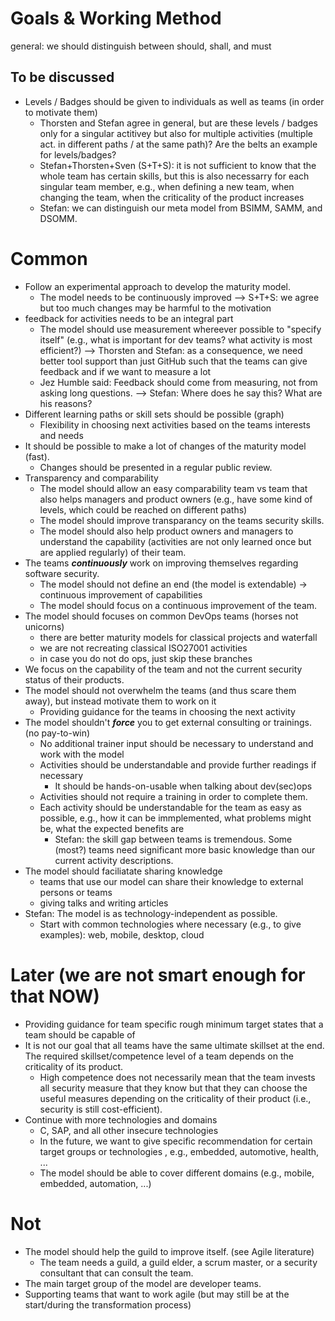 # Goals & Working Method

general: we should distinguish between should, shall, and must

## To be discussed
- Levels / Badges should be given to individuals as well as teams (in order to motivate them)
  - Thorsten and Stefan agree in general, but are these levels / badges only for a singular actitivey but also for multiple activities (multiple act. in different paths / at the same path)? Are the belts an example for levels/badges?
  - Stefan+Thorsten+Sven (S+T+S): it is not sufficient to know that the whole team has certain skills, but this is also necessarry for each singular team member, e.g., when defining a new team, when changing the team, when the criticality of the product increases 
  - Stefan: we can distinguish our meta model from BSIMM, SAMM, and DSOMM.

# Common
- Follow an experimental approach to develop the maturity model.
  - The model needs to be continuously improved --> S+T+S: we agree but too much changes may be harmful to the motivation
- feedback for activities needs to be an integral part
  - The model should use measurement whereever possible to "specify itself" (e.g., what is important for dev teams? what activity is most efficient?) --> Thorsten and Stefan: as a consequence, we need better tool support than just GitHub such that the teams can give feedback and if we want to measure a lot
  - Jez Humble said: Feedback should come from measuring, not from asking long questions. --> Stefan: Where does he say this? What are his reasons?
- Different learning paths or skill sets should be possible (graph)
  - Flexibility in choosing next activities based on the teams interests and needs
- It should be possible to make a lot of changes of the maturity model (fast).
  - Changes should be presented in a regular public review.
- Transparency and comparability
  - The model should allow an easy comparability team vs team that also helps managers and product owners (e.g., have some kind of levels, which could be reached on different paths)
  - The model should improve transparancy on the teams security skills.
  - The model should also help product owners and managers to understand the capability (activities are not only learned once but are applied regularly) of their team.
- The teams ***continuously*** work on improving themselves regarding software security.
  - The model should not define an end (the model is extendable) -> continuous improvement of capabilities
  - The model should focus on a continuous improvement of the team.
- The model should focuses on common DevOps teams (horses not unicorns)
  - there are better maturity models for classical projects and waterfall
  - we are not recreating classical ISO27001 activities
  - in case you do not do ops, just skip these branches
- We focus on the capability of the team and not the current security status of their products.
- The model should not overwhelm the teams (and thus scare them away), but instead motivate them to work on it
  - Providing guidance for the teams in choosing the next activity
- The model shouldn't ***force*** you to get external consulting or trainings. (no pay-to-win)
  - No additional trainer input should be necessary to understand and work with the model
  - Activities should be understandable and provide further readings if necessary
    - It should be hands-on-usable when talking about dev(sec)ops
  - Activities should not require a training in order to complete them.
  - Each activity should be understandable for the team as easy as possible, e.g., how it can be immplemented, what problems might be, what the expected benefits are
    - Stefan: the skill gap between teams is tremendous. Some (most?) teams need significant more basic knowledge than our current activity descriptions.
- The model should faciliatate sharing knowledge
  - teams that use our model can share their knowledge to external persons or teams
  - giving talks and writing articles
- Stefan: The model is as technology-independent as possible.
  - Start with common technologies where necessary (e.g., to give examples): web, mobile, desktop, cloud

# Later (we are not smart enough for that NOW)
- Providing guidance for team specific rough minimum target states that a team should be capable of
- It is not our goal that all teams have the same ultimate skillset at the end. The required skillset/competence level of a team depends on the criticality of its product. 
  - High competence does not necessarily mean that the team invests all security measure that they know but that they can choose the useful measures depending on the criticality of their product (i.e., security is still cost-efficient).
- Continue with more technologies and domains
  - C, SAP, and all other insecure technologies
  - In the future, we want to give specific recommendation for certain target groups or technologies , e.g., embedded, automotive, health, ...
  - The model should be able to cover different domains (e.g., mobile, embedded, automation, ...)

# Not
- The model should help the guild to improve itself. (see Agile literature)
  - The team needs a guild, a guild elder, a scrum master, or a security consultant that can consult the team.
- The main target group of the model are developer teams.
- Supporting teams that want to work agile (but may still be at the start/during the transformation process)
